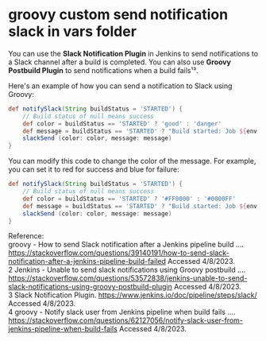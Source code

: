 # groovy custom send notification slack in vars folder
You can use the **Slack Notification Plugin** in Jenkins to send notifications to a Slack channel after a build is completed. You can also use **Groovy Postbuild Plugin** to send notifications when a build fails¹³.  
  
Here's an example of how you can send a notification to Slack using Groovy:  
  
```groovy  
def notifySlack(String buildStatus = 'STARTED') {  
    // Build status of null means success  
    def color = buildStatus == 'STARTED' ? 'good' : 'danger'  
    def message = buildStatus == 'STARTED' ? "Build started: Job ${env.JOB_NAME} ${env.BUILD_NUMBER}(${env.BUILD_URL})" : "Build failed: Job ${env.JOB_NAME} ${env.BUILD_NUMBER}(${env.BUILD_URL})"  
    slackSend (color: color, message: message)  
}  
```  
  
You can modify this code to change the color of the message. For example, you can set it to red for success and blue for failure:  
  
```groovy  
def notifySlack(String buildStatus = 'STARTED') {  
    // Build status of null means success  
    def color = buildStatus == 'STARTED' ? '#FF0000' : '#0000FF'  
    def message = buildStatus == 'STARTED' ? "Build started: Job ${env.JOB_NAME} ${env.BUILD_NUMBER}(${env.BUILD_URL})" : "Build failed: Job ${env.JOB_NAME} ${env.BUILD_NUMBER}(${env.BUILD_URL})"  
    slackSend (color: color, message: message)  
}  
```  
  
Reference:  
groovy - How to send Slack notification after a Jenkins pipeline build .... https://stackoverflow.com/questions/39140191/how-to-send-slack-notification-after-a-jenkins-pipeline-build-failed Accessed 4/8/2023.  
2 Jenkins - Unable to send slack notifications using Groovy postbuild .... https://stackoverflow.com/questions/53572838/jenkins-unable-to-send-slack-notifications-using-groovy-postbuild-plugin Accessed 4/8/2023.  
3 Slack Notification Plugin. https://www.jenkins.io/doc/pipeline/steps/slack/ Accessed 4/8/2023.  
4 groovy - Notify slack user from Jenkins pipeline when build fails .... https://stackoverflow.com/questions/62127056/notify-slack-user-from-jenkins-pipeline-when-build-fails Accessed 4/8/2023.  
  

